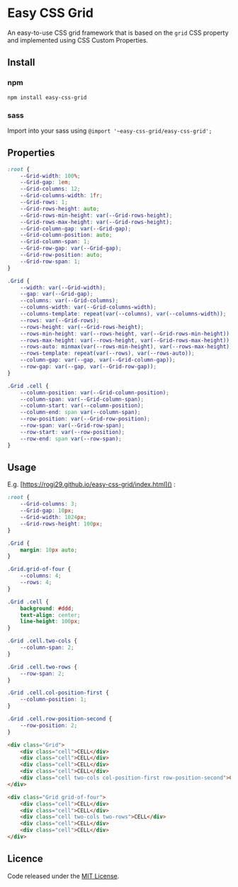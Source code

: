 # Easy CSS Grid
An easy-to-use CSS grid framework that is based on the `grid` CSS property and implemented using CSS Custom Properties.


## Install
### npm
`npm install easy-css-grid`  

### sass 
Import into your sass using `@import '~easy-css-grid/easy-css-grid';`


## Properties
```css
:root {
	--Grid-width: 100%;
	--Grid-gap: 1em;
	--Grid-columns: 12;
	--Grid-columns-width: 1fr;
	--Grid-rows: 1;
	--Grid-rows-height: auto;
	--Grid-rows-min-height: var(--Grid-rows-height);
	--Grid-rows-max-height: var(--Grid-rows-height);
	--Grid-column-gap: var(--Grid-gap);
	--Grid-column-position: auto;
	--Grid-column-span: 1;
	--Grid-row-gap: var(--Grid-gap);
	--Grid-row-position: auto;
	--Grid-row-span: 1;
}

.Grid {
	--width: var(--Grid-width);
	--gap: var(--Grid-gap);
	--columns: var(--Grid-columns);
	--columns-width: var(--Grid-columns-width);
	--columns-template: repeat(var(--columns), var(--columns-width));
	--rows: var(--Grid-rows);
	--rows-height: var(--Grid-rows-height);
	--rows-min-height: var(--rows-height, var(--Grid-rows-min-height));
	--rows-max-height: var(--rows-height, var(--Grid-rows-max-height));
	--rows-auto: minmax(var(--rows-min-height), var(--rows-max-height));
	--rows-template: repeat(var(--rows), var(--rows-auto));
	--column-gap: var(--gap, var(--Grid-column-gap));
	--row-gap: var(--gap, var(--Grid-row-gap));
}

.Grid .cell {
	--column-position: var(--Grid-column-position);
	--column-span: var(--Grid-column-span);
	--column-start: var(--column-position);
	--column-end: span var(--column-span);
	--row-position: var(--Grid-row-position);
	--row-span: var(--Grid-row-span);
	--row-start: var(--row-position);
	--row-end: span var(--row-span);
}
```


## Usage
E.g. [https://rogi29.github.io/easy-css-grid/index.html]() :

```css
:root {
	--Grid-columns: 3;
	--Grid-gap: 10px;
	--Grid-width: 1024px;
	--Grid-rows-height: 100px;
}

.Grid {
	margin: 10px auto;
}

.Grid.grid-of-four {
	--columns: 4;
	--rows: 4;
}

.Grid .cell {
	background: #ddd;
	text-align: center;
	line-height: 100px;
}

.Grid .cell.two-cols {
	--column-span: 2;
}

.Grid .cell.two-rows {
	--row-span: 2;
}

.Grid .cell.col-position-first {
	--column-position: 1;
}

.Grid .cell.row-position-second {
	--row-position: 2;
}
```
```html
<div class="Grid">
	<div class="cell">CELL</div>
	<div class="cell">CELL</div>
	<div class="cell">CELL</div>
	<div class="cell">CELL</div>
	<div class="cell two-cols col-position-first row-position-second">CELL</div>
</div>

<div class="Grid grid-of-four">
	<div class="cell">CELL</div>
	<div class="cell">CELL</div>
	<div class="cell two-cols two-rows">CELL</div>
	<div class="cell">CELL</div>
	<div class="cell">CELL</div>
</div>
```

## Licence
Code released under the [MIT License](LICENSE).